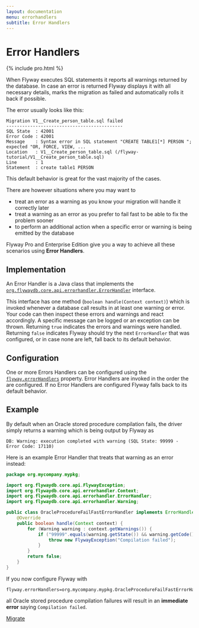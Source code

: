 ```yaml
---
layout: documentation
menu: errorhandlers
subtitle: Error Handlers
---
```

# Error Handlers
{% include pro.html %}

When Flyway executes SQL statements it reports all warnings returned by the database. In case an error is returned
Flyway displays it with all necessary details, marks the migration as failed and automatically rolls it back if possible.

The error usually looks like this:

```
Migration V1__Create_person_table.sql failed
--------------------------------------------
SQL State  : 42001
Error Code : 42001
Message    : Syntax error in SQL statement "CREATE TABLE1[*] PERSON "; expected "OR, FORCE, VIEW, ...
Location   : V1__Create_person_table.sql (/flyway-tutorial/V1__Create_person_table.sql)
Line       : 1
Statement  : create table1 PERSON
```

This default behavior is great for the vast majority of the cases.
 
There are however situations where you may want to
- treat an error as a warning as you know your migration will handle it correctly later
- treat a warning as an error as you prefer to fail fast to be able to fix the problem sooner
- to perform an additional action when a specific error or warning is being emitted by the database

Flyway Pro and Enterprise Edition give you a way to achieve all these scenarios using **Error Handlers**.

## Implementation

An Error Handler is a Java class that implements the
[`org.flywaydb.core.api.errorhandler.ErrorHandler`](/documentation/api/javadoc/org/flywaydb/core/api/errorhandler/ErrorHandler.html) interface.

This interface has one method (`boolean handle(Context context)`) which is invoked whenever a database call results in
at least one warning or error. Your code can then inspect these errors and warnings and react accordingly. A specific
message can be logged or an exception can be thrown. Returning `true` indicates the errors and warnings were handled.
Returning `false` indicates Flyway should try the next `ErrorHandler` that was configured, or in case none are left,
fall back to its default behavior.

## Configuration

One or more Errors Handlers can be configured using the
[`flyway.errorHandlers`](http://localhost:4000/documentation/commandline/migrate#errorHandlers) property.
Error Handlers are invoked
in the order the are configured. If no Error Handlers are configured Flyway falls back to its default behavior.

## Example

By default when an Oracle stored procedure compilation fails, the driver simply returns a warning which is being output
by Flyway as

```
DB: Warning: execution completed with warning (SQL State: 99999 - Error Code: 17110)
```

Here is an example Error Handler that treats that warning as an error instead:

```java
package org.mycompany.mypkg;

import org.flywaydb.core.api.FlywayException;
import org.flywaydb.core.api.errorhandler.Context;
import org.flywaydb.core.api.errorhandler.ErrorHandler;
import org.flywaydb.core.api.errorhandler.Warning;

public class OracleProcedureFailFastErrorHandler implements ErrorHandler {
    @Override
    public boolean handle(Context context) {
        for (Warning warning : context.getWarnings()) {
            if ("99999".equals(warning.getState()) && warning.getCode() == 17110) {
                throw new FlywayException("Compilation failed");
            }
        }
        return false;
    }
}
```

If you now configure Flyway with

```
flyway.errorHandlers=org.mycompany.mypkg.OracleProcedureFailFastErrorHandler
```

all Oracle stored procedure compilation failures will result in an **immediate error** saying `Compilation failed`.

<p class="next-steps">
    <a class="btn btn-primary" href="/documentation/command/migrate">Migrate <i class="fa fa-arrow-right"></i></a>
</p>